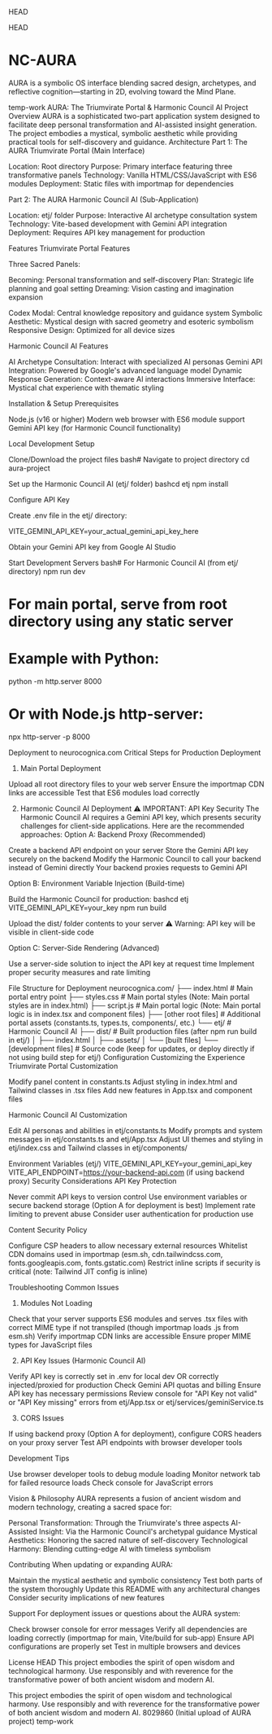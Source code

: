 HEAD

HEAD
# NC-AURA
AURA is a symbolic OS interface blending sacred design, archetypes, and reflective cognition—starting in 2D, evolving toward the Mind Plane.

temp-work
AURA: The Triumvirate Portal & Harmonic Council AI
Project Overview
AURA is a sophisticated two-part application system designed to facilitate deep personal transformation and AI-assisted insight generation. The project embodies a mystical, symbolic aesthetic while providing practical tools for self-discovery and guidance.
Architecture
Part 1: The AURA Triumvirate Portal (Main Interface)

Location: Root directory
Purpose: Primary interface featuring three transformative panels
Technology: Vanilla HTML/CSS/JavaScript with ES6 modules
Deployment: Static files with importmap for dependencies

Part 2: The AURA Harmonic Council AI (Sub-Application)

Location: etj/ folder
Purpose: Interactive AI archetype consultation system
Technology: Vite-based development with Gemini API integration
Deployment: Requires API key management for production

Features
Triumvirate Portal Features

Three Sacred Panels:

Becoming: Personal transformation and self-discovery
Plan: Strategic life planning and goal setting
Dreaming: Vision casting and imagination expansion


Codex Modal: Central knowledge repository and guidance system
Symbolic Aesthetic: Mystical design with sacred geometry and esoteric symbolism
Responsive Design: Optimized for all device sizes

Harmonic Council AI Features

AI Archetype Consultation: Interact with specialized AI personas
Gemini API Integration: Powered by Google's advanced language model
Dynamic Response Generation: Context-aware AI interactions
Immersive Interface: Mystical chat experience with thematic styling

Installation & Setup
Prerequisites

Node.js (v16 or higher)
Modern web browser with ES6 module support
Gemini API key (for Harmonic Council functionality)

Local Development Setup

Clone/Download the project files
bash# Navigate to project directory
cd aura-project

Set up the Harmonic Council AI (etj/ folder)
bashcd etj
npm install

Configure API Key

Create .env file in the etj/ directory:

VITE_GEMINI_API_KEY=your_actual_gemini_api_key_here

Obtain your Gemini API key from Google AI Studio


Start Development Servers
bash# For Harmonic Council AI (from etj/ directory)
npm run dev

# For main portal, serve from root directory using any static server
# Example with Python:
python -m http.server 8000
# Or with Node.js http-server:
npx http-server -p 8000


Deployment to neurocognica.com
Critical Steps for Production Deployment
1. Main Portal Deployment

Upload all root directory files to your web server
Ensure the importmap CDN links are accessible
Test that ES6 modules load correctly

2. Harmonic Council AI Deployment
⚠️ IMPORTANT: API Key Security
The Harmonic Council AI requires a Gemini API key, which presents security challenges for client-side applications. Here are the recommended approaches:
Option A: Backend Proxy (Recommended)

Create a backend API endpoint on your server
Store the Gemini API key securely on the backend
Modify the Harmonic Council to call your backend instead of Gemini directly
Your backend proxies requests to Gemini API

Option B: Environment Variable Injection (Build-time)

Build the Harmonic Council for production:
bashcd etj
VITE_GEMINI_API_KEY=your_key npm run build

Upload the dist/ folder contents to your server
⚠️ Warning: API key will be visible in client-side code

Option C: Server-Side Rendering (Advanced)

Use a server-side solution to inject the API key at request time
Implement proper security measures and rate limiting

File Structure for Deployment
neurocognica.com/
├── index.html                 # Main portal entry point
├── styles.css                 # Main portal styles (Note: Main portal styles are in index.html)
├── script.js                  # Main portal logic (Note: Main portal logic is in index.tsx and component files)
├── [other root files]         # Additional portal assets (constants.ts, types.ts, components/, etc.)
└── etj/                       # Harmonic Council AI
    ├── dist/                  # Built production files (after npm run build in etj/)
    │   ├── index.html
    │   ├── assets/
    │   └── [built files]
    └── [development files]    # Source code (keep for updates, or deploy directly if not using build step for etj/)
Configuration
Customizing the Experience
Triumvirate Portal Customization

Modify panel content in constants.ts
Adjust styling in index.html and Tailwind classes in .tsx files
Add new features in App.tsx and component files

Harmonic Council AI Customization

Edit AI personas and abilities in etj/constants.ts
Modify prompts and system messages in etj/constants.ts and etj/App.tsx
Adjust UI themes and styling in etj/index.css and Tailwind classes in etj/components/

Environment Variables (etj/)
VITE_GEMINI_API_KEY=your_gemini_api_key
VITE_API_ENDPOINT=https://your-backend-api.com (if using backend proxy)
Security Considerations
API Key Protection

Never commit API keys to version control
Use environment variables or secure backend storage (Option A for deployment is best)
Implement rate limiting to prevent abuse
Consider user authentication for production use

Content Security Policy

Configure CSP headers to allow necessary external resources
Whitelist CDN domains used in importmap (esm.sh, cdn.tailwindcss.com, fonts.googleapis.com, fonts.gstatic.com)
Restrict inline scripts if security is critical (note: Tailwind JIT config is inline)

Troubleshooting
Common Issues
1. Modules Not Loading

Check that your server supports ES6 modules and serves .tsx files with correct MIME type if not transpiled (though importmap loads .js from esm.sh)
Verify importmap CDN links are accessible
Ensure proper MIME types for JavaScript files

2. API Key Issues (Harmonic Council AI)

Verify API key is correctly set in .env for local dev OR correctly injected/proxied for production
Check Gemini API quotas and billing
Ensure API key has necessary permissions
Review console for "API Key not valid" or "API Key missing" errors from etj/App.tsx or etj/services/geminiService.ts

3. CORS Issues

If using backend proxy (Option A for deployment), configure CORS headers on your proxy server
Test API endpoints with browser developer tools

Development Tips

Use browser developer tools to debug module loading
Monitor network tab for failed resource loads
Check console for JavaScript errors

Vision & Philosophy
AURA represents a fusion of ancient wisdom and modern technology, creating a sacred space for:

Personal Transformation: Through the Triumvirate's three aspects
AI-Assisted Insight: Via the Harmonic Council's archetypal guidance
Mystical Aesthetics: Honoring the sacred nature of self-discovery
Technological Harmony: Blending cutting-edge AI with timeless symbolism

Contributing
When updating or expanding AURA:

Maintain the mystical aesthetic and symbolic consistency
Test both parts of the system thoroughly
Update this README with any architectural changes
Consider security implications of new features

Support
For deployment issues or questions about the AURA system:

Check browser console for error messages
Verify all dependencies are loading correctly (importmap for main, Vite/build for sub-app)
Ensure API configurations are properly set
Test in multiple browsers and devices

License
 HEAD
This project embodies the spirit of open wisdom and technological harmony. Use responsibly and with reverence for the transformative power of both ancient wisdom and modern AI.

This project embodies the spirit of open wisdom and technological harmony. Use responsibly and with reverence for the transformative power of both ancient wisdom and modern AI.
 8029860 (Initial upload of AURA project)
temp-work
